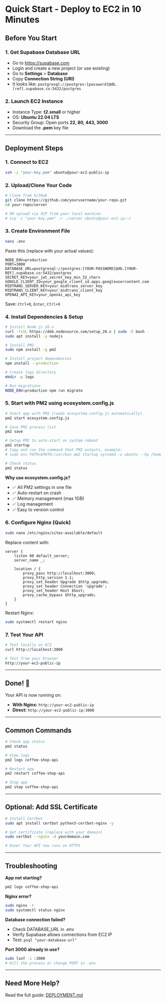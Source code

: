 # Quick Start - Deploy to EC2 in 10 Minutes

## Before You Start

### 1. Get Supabase Database URL
- Go to https://supabase.com
- Login and create a new project (or use existing)
- Go to **Settings** > **Database**
- Copy **Connection String (URI)**
- It looks like: `postgresql://postgres:[password]@db.[ref].supabase.co:5432/postgres`

### 2. Launch EC2 Instance
- Instance Type: **t2.small** or higher
- OS: **Ubuntu 22.04 LTS**
- Security Group: Open ports **22, 80, 443, 3000**
- Download the **.pem** key file

---

## Deployment Steps

### 1. Connect to EC2
```bash
ssh -i "your-key.pem" ubuntu@your-ec2-public-ip
```

### 2. Upload/Clone Your Code
```bash
# Clone from GitHub
git clone https://github.com/yourusername/your-repo.git
cd your-repo/server

# OR upload via SCP from your local machine:
# scp -i "your-key.pem" -r ./server ubuntu@your-ec2-ip:~/
```

### 3. Create Environment File
```bash
nano .env
```

Paste this (replace with your actual values):
```env
NODE_ENV=production
PORT=3000
DATABASE_URL=postgresql://postgres:[YOUR-PASSWORD]@db.[YOUR-REF].supabase.co:5432/postgres
SECRET_KEY=your_jwt_secret_key_min_32_chars
GOOGLE_CLIENT_ID=your_google_client_id.apps.googleusercontent.com
MIDTRANS_SERVER_KEY=your_midtrans_server_key
MIDTRANS_CLIENT_KEY=your_midtrans_client_key
OPENAI_API_KEY=your_openai_api_key
```

Save: `Ctrl+O`, `Enter`, `Ctrl+X`

### 4. Install Dependencies & Setup
```bash
# Install Node.js 20.x
curl -fsSL https://deb.nodesource.com/setup_20.x | sudo -E bash -
sudo apt install -y nodejs

# Install PM2
sudo npm install -g pm2

# Install project dependencies
npm install --production

# Create logs directory
mkdir -p logs

# Run migrations
NODE_ENV=production npm run migrate
```

### 5. Start with PM2 using ecosystem.config.js
```bash
# Start app with PM2 (reads ecosystem.config.js automatically)
pm2 start ecosystem.config.js

# Save PM2 process list
pm2 save

# Setup PM2 to auto-start on system reboot
pm2 startup
# Copy and run the command that PM2 outputs, example:
# sudo env PATH=$PATH:/usr/bin pm2 startup systemd -u ubuntu --hp /home/ubuntu

# Check status
pm2 status
```

**Why use ecosystem.config.js?**
- ✅ All PM2 settings in one file
- ✅ Auto-restart on crash
- ✅ Memory management (max 1GB)
- ✅ Log management
- ✅ Easy to version control

### 6. Configure Nginx (Quick)
```bash
sudo nano /etc/nginx/sites-available/default
```

Replace content with:
```nginx
server {
    listen 80 default_server;
    server_name _;

    location / {
        proxy_pass http://localhost:3000;
        proxy_http_version 1.1;
        proxy_set_header Upgrade $http_upgrade;
        proxy_set_header Connection 'upgrade';
        proxy_set_header Host $host;
        proxy_cache_bypass $http_upgrade;
    }
}
```

Restart Nginx:
```bash
sudo systemctl restart nginx
```

### 7. Test Your API
```bash
# Test locally on EC2
curl http://localhost:3000

# Test from your browser
http://your-ec2-public-ip
```

---

## Done! 🎉

Your API is now running on:
- **With Nginx:** `http://your-ec2-public-ip`
- **Direct:** `http://your-ec2-public-ip:3000`

---

## Common Commands

```bash
# Check app status
pm2 status

# View logs
pm2 logs coffee-shop-api

# Restart app
pm2 restart coffee-shop-api

# Stop app
pm2 stop coffee-shop-api
```

---

## Optional: Add SSL Certificate

```bash
# Install Certbot
sudo apt install certbot python3-certbot-nginx -y

# Get certificate (replace with your domain)
sudo certbot --nginx -d yourdomain.com

# Done! Your API now runs on HTTPS
```

---

## Troubleshooting

**App not starting?**
```bash
pm2 logs coffee-shop-api
```

**Nginx error?**
```bash
sudo nginx -t
sudo systemctl status nginx
```

**Database connection failed?**
- Check DATABASE_URL in .env
- Verify Supabase allows connections from EC2 IP
- Test: `psql "your-database-url"`

**Port 3000 already in use?**
```bash
sudo lsof -i :3000
# Kill the process or change PORT in .env
```

---

## Need More Help?

Read the full guide: [DEPLOYMENT.md](./DEPLOYMENT.md)
